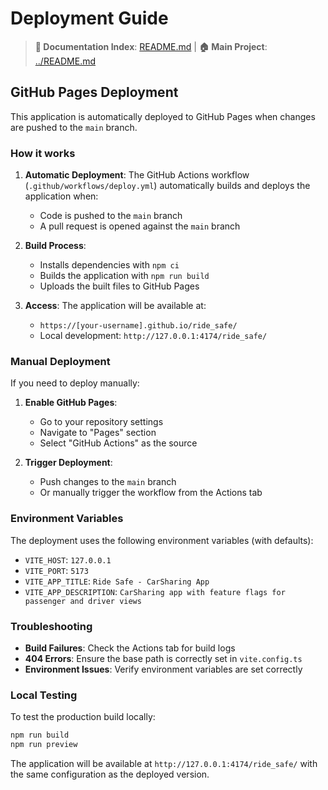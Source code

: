 # Deployment Guide

> **📖 Documentation Index**: [README.md](README.md) | **🏠 Main Project**: [../README.md](../README.md)

## GitHub Pages Deployment

This application is automatically deployed to GitHub Pages when changes are pushed to the `main` branch.

### How it works

1. **Automatic Deployment**: The GitHub Actions workflow (`.github/workflows/deploy.yml`) automatically builds and deploys the application when:
   - Code is pushed to the `main` branch
   - A pull request is opened against the `main` branch

2. **Build Process**: 
   - Installs dependencies with `npm ci`
   - Builds the application with `npm run build`
   - Uploads the built files to GitHub Pages

3. **Access**: The application will be available at:
   - `https://[your-username].github.io/ride_safe/`
   - Local development: `http://127.0.0.1:4174/ride_safe/`

### Manual Deployment

If you need to deploy manually:

1. **Enable GitHub Pages**:
   - Go to your repository settings
   - Navigate to "Pages" section
   - Select "GitHub Actions" as the source

2. **Trigger Deployment**:
   - Push changes to the `main` branch
   - Or manually trigger the workflow from the Actions tab

### Environment Variables

The deployment uses the following environment variables (with defaults):
- `VITE_HOST`: `127.0.0.1`
- `VITE_PORT`: `5173`
- `VITE_APP_TITLE`: `Ride Safe - CarSharing App`
- `VITE_APP_DESCRIPTION`: `CarSharing app with feature flags for passenger and driver views`

### Troubleshooting

- **Build Failures**: Check the Actions tab for build logs
- **404 Errors**: Ensure the base path is correctly set in `vite.config.ts`
- **Environment Issues**: Verify environment variables are set correctly

### Local Testing

To test the production build locally:

```bash
npm run build
npm run preview
```

The application will be available at `http://127.0.0.1:4174/ride_safe/` with the same configuration as the deployed version.
